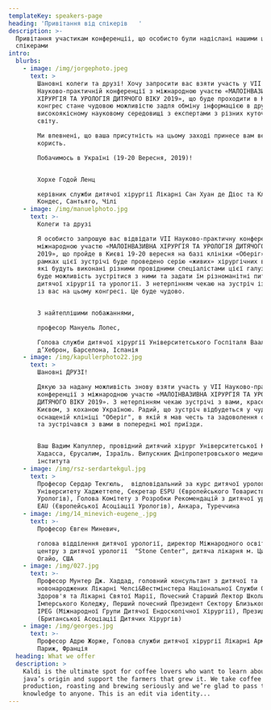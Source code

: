```yaml
---
templateKey: speakers-page
heading: 'Привітання від спікерів   '
description: >-
  Привітання участикам конференціі, що особисто були надіслані нашими шановними
  спікерами
intro:
  blurbs:
    - image: /img/jorgephoto.jpeg
      text: >
        Шановні колеги та друзі! Хочу запросити вас взяти участь у VII
        Науково-практичній конференції з міжнародною участю «МАЛОІНВАЗИВНА
        ХІРУРГІЯ ТА УРОЛОГІЯ ДИТЯЧОГО ВІКУ 2019», що буде проходити в Києві. Цей
        конгрес стане чудовою можливістю задля обміну інформацією в дружньому та
        високоякісному науковому середовищі з експертами з різних куточків
        світу. 

        Ми впевнені, що ваша присутність на цьому заході принесе вам велику
        користь.

        Побачимось в Україні (19-20 Вересня, 2019)!  


        Хорхе Годой Ленц

        керівник служби дитячої хірургії Лікарні Сан Хуан де Діос та Клініки Лас
        Кондес, Сантьяго, Чілі
    - image: /img/manuelphoto.jpg
      text: >-
        Колеги та друзі

        Я особисто запрошую вас відвідати VII Науково-практичну конференцію з
        міжнародною участю «МАЛОІНВАЗИВНА ХІРУРГІЯ ТА УРОЛОГІЯ ДИТЯЧОГО ВІКУ
        2019», що пройде в Києві 19-20 вересня на базі клініки «Оберіг». В
        рамках цієї зустрічі буде проведено серію «живих» хірургічних втручань,
        які будуть виконані різними провідними спеціалістами цієї галузі. У вас
        буде можливість зустрітися з ними та задати їм різноманітні питання щодо
        дитячої хірургії та урології. З нетерпінням чекаю на зустріч із кожним
        із вас на цьому конгресі. Це буде чудово.


        З найтеплішими побажаннями,

        професор Мануель Лопес,

        Голова служби дитячої хірургії Університетського Госпіталя Вааль
        д’Хеброн, Барселона, Іспанія
    - image: /img/kapullerphoto22.jpg
      text: >
        Шановні ДРУЗІ! 

        Дякую за надану можливість знову взяти участь у VII Науково-практичній
        конференції з міжнародною участю «МАЛОІНВАЗИВНА ХІРУРГІЯ ТА УРОЛОГІЯ
        ДИТЯЧОГО ВІКУ 2019». З нетерпінням чекаю зустрічі з вами, красенем
        Києвом, з коханою Україною. Радий, що зустріч відбудеться у чудово
        оснащеній клініці "Оберіг", в якій я мав честь та задоволення оперувати
        та зустрічався з вами в попередні мої приїзди. 


        Ваш Вадим Капуллер, провідний дитячий хірург Університетської Клініки
        Хадасса, Єрусалим, Ізраїль. Випускник Дніпропетровського медичного
        інститута
    - image: /img/rsz-serdartekgul.jpg
      text: >
        Професор Сердар Текгюль,  відповідальний за курс дитячої урології
        Університету Хаджеттепе, Секретар ESPU (Європейського Товариства Дитячих
        Урологів), Голова Комітету з Розробки Рекомендацій з дитячої урології
        EAU (Європейської Асоціації Урологів), Анкара, Туреччина
    - image: /img/14_minevich-eugene_.jpg
      text: >-
        Професор Євген Миневич,

        голова відділення дитячої урології, директор Міжнародного освітнього
        центру з дитячої урології  "Stone Center", дитяча лікарня м. Цинцинатті,
        Огайо, США
    - image: /img/027.jpg
      text: >-
        Професор Мунтер Дж. Хаддад, головний консультант з дитячої та  хірургії
        новонароджених Лікарні Челсі&Вестмінстера Національної Служби Охорони
        Здоров'я та Лікарні Святої Марії, Почесний Старший Лектор Школи Медицини
        Імперського Коледжу, Перший почесний Президент Сектору Близького Сходу
        IPEG (Міжнародної Групи Дитячої Ендоскопічної Хірургії), Президент BAPS
        (Британської Асоціації Дитячих Хірургів)
    - image: /img/georges.jpg
      text: >-
        Професор Адрю Жорже, Голова служби дитячої хірургії Лікарні Арман-Трусо,
        Париж, Франція
  heading: What we offer
  description: >
    Kaldi is the ultimate spot for coffee lovers who want to learn about their
    java’s origin and support the farmers that grew it. We take coffee
    production, roasting and brewing seriously and we’re glad to pass that
    knowledge to anyone. This is an edit via identity...
---
```


